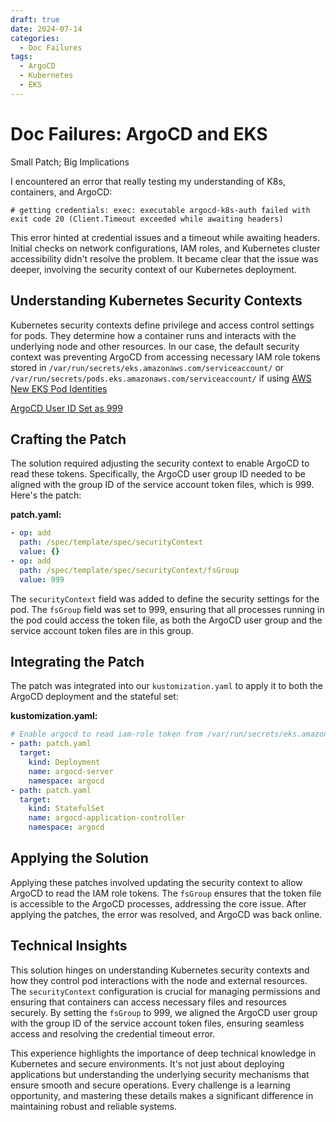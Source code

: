 ```yaml
---
draft: true
date: 2024-07-14
categories:
  - Doc Failures
tags:
  - ArgoCD
  - Kubernetes
  - EKS
---
```


# Doc Failures: ArgoCD and EKS

Small Patch; Big Implications

I encountered an error that really testing my understanding of K8s, containers, and ArgoCD:

```
# getting credentials: exec: executable argocd-k8s-auth failed with exit code 20 (Client.Timeout exceeded while awaiting headers)
```

<!-- more -->

This error hinted at credential issues and a timeout while awaiting headers. Initial checks on network configurations, IAM roles, and Kubernetes cluster accessibility didn't resolve the problem. It became clear that the issue was deeper, involving the security context of our Kubernetes deployment.

## Understanding Kubernetes Security Contexts

Kubernetes security contexts define privilege and access control settings for pods. They determine how a container runs and interacts with the underlying node and other resources. In our case, the default security context was preventing ArgoCD from accessing necessary IAM role tokens stored in `/var/run/secrets/eks.amazonaws.com/serviceaccount/` or `/var/run/secrets/pods.eks.amazonaws.com/serviceaccount/` if using [AWS New EKS Pod Identities](https://docs.aws.amazon.com/eks/latest/userguide/pod-identities.html)


[ArgoCD User ID Set as 999](https://github.com/argoproj/argo-cd/blob/master/Dockerfile#L43-L46)
## Crafting the Patch

The solution required adjusting the security context to enable ArgoCD to read these tokens. Specifically, the ArgoCD user group ID needed to be aligned with the group ID of the service account token files, which is 999. Here's the patch:

**patch.yaml:**
```yaml
- op: add
  path: /spec/template/spec/securityContext
  value: {}
- op: add
  path: /spec/template/spec/securityContext/fsGroup
  value: 999
```

The `securityContext` field was added to define the security settings for the pod. The `fsGroup` field was set to 999, ensuring that all processes running in the pod could access the token file, as both the ArgoCD user group and the service account token files are in this group.

## Integrating the Patch

The patch was integrated into our `kustomization.yaml` to apply it to both the ArgoCD deployment and the stateful set:

**kustomization.yaml:**
```yaml
# Enable argocd to read iam-role token from /var/run/secrets/eks.amazonaws.com/serviceaccount/token, etc
- path: patch.yaml
  target:
    kind: Deployment
    name: argocd-server
    namespace: argocd
- path: patch.yaml
  target:
    kind: StatefulSet
    name: argocd-application-controller
    namespace: argocd
```

## Applying the Solution

Applying these patches involved updating the security context to allow ArgoCD to read the IAM role tokens. The `fsGroup` ensures that the token file is accessible to the ArgoCD processes, addressing the core issue. After applying the patches, the error was resolved, and ArgoCD was back online.

## Technical Insights

This solution hinges on understanding Kubernetes security contexts and how they control pod interactions with the node and external resources. The `securityContext` configuration is crucial for managing permissions and ensuring that containers can access necessary files and resources securely. By setting the `fsGroup` to 999, we aligned the ArgoCD user group with the group ID of the service account token files, ensuring seamless access and resolving the credential timeout error.

This experience highlights the importance of deep technical knowledge in Kubernetes and secure environments. It's not just about deploying applications but understanding the underlying security mechanisms that ensure smooth and secure operations. Every challenge is a learning opportunity, and mastering these details makes a significant difference in maintaining robust and reliable systems.
